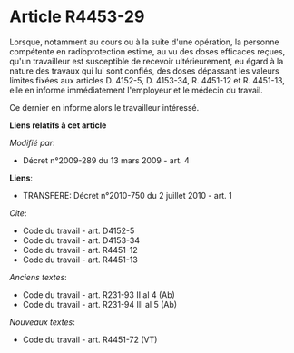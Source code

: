 # Article R4453-29

Lorsque, notamment au cours ou à la suite d'une opération, la personne compétente en radioprotection estime, au vu des doses
efficaces reçues, qu'un travailleur est susceptible de recevoir ultérieurement, eu égard à la nature des travaux qui lui sont
confiés, des doses dépassant les valeurs limites fixées aux articles D. 4152-5, 
D. 4153-34,
R. 4451-12 et R. 4451-13, elle en informe immédiatement l'employeur et le médecin du travail. 

Ce dernier en informe alors le travailleur intéressé.

**Liens relatifs à cet article**

_Modifié par_:

  - Décret n°2009-289 du 13 mars 2009 - art. 4

**Liens**:

  - TRANSFERE: Décret n°2010-750 du 2 juillet 2010 - art. 1

_Cite_:

  - Code du travail - art. D4152-5
  - Code du travail - art. D4153-34
  - Code du travail - art. R4451-12
  - Code du travail - art. R4451-13

_Anciens textes_:

  - Code du travail - art. R231-93 II al 4 (Ab)
  - Code du travail - art. R231-94 III al 5 (Ab)

_Nouveaux textes_:

  - Code du travail - art. R4451-72 (VT)
